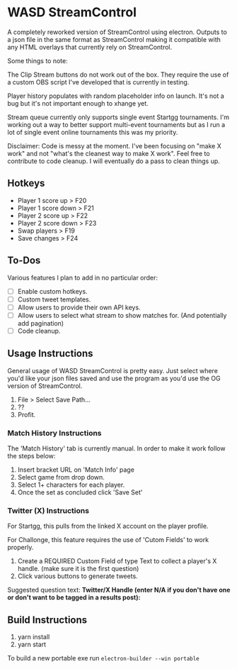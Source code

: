# WASD StreamControl
A completely reworked version of StreamControl using electron. Outputs to a json file in the same format as StreamControl making it compatible with any HTML overlays that currently rely on StreamControl.

Some things to note:

The Clip Stream buttons do not work out of the box. They require the use of a custom OBS script I've developed that is currently in testing.

Player history populates with random placeholder info on launch. It's not a bug but it's not important enough to xhange yet.

Stream queue currently only supports single event Startgg tournaments. I'm working out a way to better support multi-event tournaments but as I run a lot of single event online tournaments this was my priority.

Disclaimer: Code is messy at the moment. I've been focusing on "make X work" and not "what's the cleanest way to make X work". Feel free to contribute to code cleanup. I will eventually do a pass to clean things up.

## Hotkeys
* Player 1 score up > F20
* Player 1 score down > F21
* Player 2 score up > F22
* Player 2 score down > F23
* Swap players > F19
* Save changes  > F24

## To-Dos
Various features I plan to add in no particular order:
- [ ] Enable custom hotkeys.
- [ ] Custom tweet templates.
- [ ] Allow users to provide their own API keys.
- [ ] Allow users to select what stream to show matches for. (And potentially add pagination)
- [ ] Code cleanup.

## Usage Instructions
General usage of WASD StreamControl is pretty easy. Just select where you'd like your json files saved and use the program as you'd use the OG version of StreamControl.
1. File > Select Save Path...
2. ??
3. Profit.

### Match History Instructions
The 'Match History' tab is currently manual. In order to make it work follow the steps below:
1. Insert bracket URL on 'Match Info' page
2. Select game from drop down.
3. Select 1+ characters for each player.
4. Once the set as concluded click 'Save Set'

### Twitter (X) Instructions
For Startgg, this pulls from the linked X account on the player profile.

For Challonge, this feature requires the use of 'Cutom Fields' to work properly.
1. Create a REQUIRED Custom Field of type Text to collect a player's X handle. (make sure it is the first question)
2. Click various buttons to generate tweets.

Suggested question text: **Twitter/X Handle (enter N/A if you don't have one or don't want to be tagged in a results post):**

## Build Instructions
1. yarn install
2. yarn start

To build a new portable exe run ```electron-builder --win portable```
